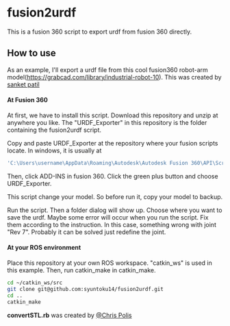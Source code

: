 # fusion2urdf

This is a fusion 360 script to export urdf from fusion 360 directly.

## How to use

As an example, I'll export a urdf file from this cool fusion360 robot-arm model(https://grabcad.com/library/industrial-robot-10).
This was created by [sanket patil](https://grabcad.com/sanket.patil-16)

#### At Fusion 360

At first, we have to install this script. Download this repository and unzip at anywhere you like. The "URDF_Exporter" in this repository is the folder containing the fusion2urdf script.

Copy and paste URDF_Exporter at the repository where your fusion scripts locate. In windows, it is usually at 

```bash
'C:\Users\username\AppData\Roaming\Autodesk\Autodesk Fusion 360\API\Scripts'
```

Then, click ADD-INS in fusion 360. Click the green plus button and choose URDF_Exporter. 

This script change your model. So before run it, copy your model to backup.

Run the script. Then a folder dialog will show up. Choose where you want to save the urdf.
Maybe some error will occur when you run the script. Fix them according to the instruction. In this case, something wrong with joint "Rev 7". Probably it can be solved just redefine the joint.



#### At your ROS environment

Place this repository at your own ROS workspace. "catkin_ws" is used in this example.
Then, run catkin_make in catkin_make.

```bash
cd ~/catkin_ws/src
git clone git@github.com:syuntoku14/fusion2urdf.git
cd ..
catkin_make
```

**convertSTL.rb** was created by [@Chris Polis](https://github.com/cmpolis/convertSTL#author)
